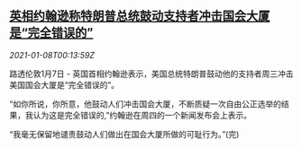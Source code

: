 <!--1610065429000-->
[英相约翰逊称特朗普总统鼓动支持者冲击国会大厦是“完全错误的”](https://cn.reuters.com/article/usa-election-britain-boris-comments-0107-idCNKBS29D00O)
------

<div><i>2021-01-08T00:13:59Z</i></div><p>路透伦敦1月7日 - 英国首相约翰逊表示，美国总统特朗普鼓动他的支持者周三冲击美国国会大厦是“完全错误的”。</p><p>“如你所说，你所意，他鼓动人们冲击国会大厦，不断质疑一次自由公正选举的结果，我认为这是完全错误的,”约翰逊在周四的一个新闻发布会上表示。</p><p>“我毫无保留地谴责鼓动人们做出在国会大厦所做的可耻行为。”(完)</p>
